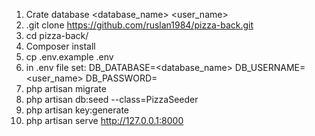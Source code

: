 1. Crate database <database_name> <user_name> <password>
2. .git clone https://github.com/ruslan1984/pizza-back.git 
3. cd pizza-back/
4. Composer install
5. cp .env.example .env
6. in .env file set: 
DB_DATABASE=<database_name> 
DB_USERNAME=<user_name>
DB_PASSWORD=<password>
7. php artisan migrate
8. php artisan db:seed --class=PizzaSeeder
9. php artisan key:generate
10. php artisan serve
<a  href='http://127.0.0.1:8000'>http://127.0.0.1:8000</a>

